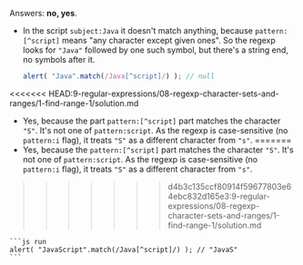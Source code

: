 Answers: **no, yes**.

- In the script `subject:Java` it doesn't match anything, because `pattern:[^script]` means "any character except given ones". So the regexp looks for `"Java"` followed by one such symbol, but there's a string end, no symbols after it.

    ```js run
    alert( "Java".match(/Java[^script]/) ); // null
    ```
<<<<<<< HEAD:9-regular-expressions/08-regexp-character-sets-and-ranges/1-find-range-1/solution.md
- Yes, because the part `pattern:[^script]` part matches the character `"S"`. It's not one of `pattern:script`. As the regexp is case-sensitive (no `pattern:i` flag), it treats `"S"` as a different character from `"s"`.
=======
- Yes, because the `pattern:[^script]` part matches the character `"S"`. It's not one of `pattern:script`. As the regexp is case-sensitive (no `pattern:i` flag), it treats `"S"` as a different character from `"s"`.
>>>>>>> d4b3c135ccf80914f59677803e64ebc832d165e3:9-regular-expressions/08-regexp-character-sets-and-ranges/1-find-range-1/solution.md

    ```js run
    alert( "JavaScript".match(/Java[^script]/) ); // "JavaS"
    ```
